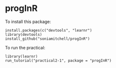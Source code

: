 # progInR


To install this package:
```
install.packages(c("devtools", "learnr")
library(devtools)
install_github("soniamitchell/progInR")
```

To run the practical:
```
library(learnr)
run_tutorial("practical2-1", package = "progInR")
```
